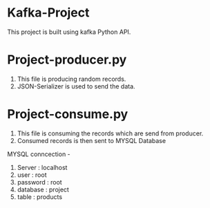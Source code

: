 # Kafka-Project

This project is built using kafka Python API.

# Project-producer.py

1) This file is producing random records.
2) JSON-Serializer is used to send the data.

# Project-consume.py

1) This file is consuming the records which are send from producer.
2) Consumed records is then sent to MYSQL Database
 
 MYSQL conncection - 
 1) Server : localhost
 2) user : root
 3) password : root
 4) database : project
 5) table : products
 
